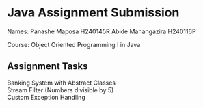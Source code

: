 # Java Assignment Submission

Names: Panashe Maposa H240145R
        Abide Manangazira H240116P
        

Course: Object Oriented Programming I in Java

## Assignment Tasks 
 Banking System with Abstract Classes  
 Stream Filter (Numbers divisible by 5)  
 Custom Exception Handling
